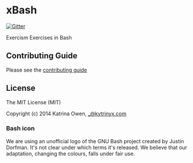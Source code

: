 # xBash

[![Gitter](https://badges.gitter.im/exercism/xbash.svg)](https://gitter.im/exercism/xbash?utm_source=badge&utm_medium=badge&utm_campaign=pr-badge)

Exercism Exercises in Bash

## Contributing Guide

Please see the [contributing guide](https://github.com/exercism/x-api/blob/master/CONTRIBUTING.md#the-exercise-data)

## License

The MIT License (MIT)

Copyright (c) 2014 Katrina Owen, _@kytrinyx.com

### Bash icon
We are using an unofficial logo of the GNU Bash project created by Justin Dorfman. It's not clear under which terms it's released. We believe that our adaptation, changing the colours, falls under fair use.
